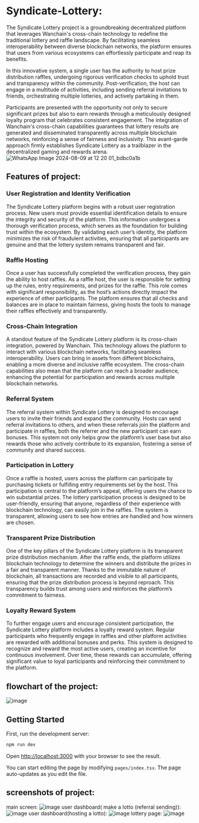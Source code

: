 # Syndicate-Lottery:
The Syndicate Lottery project is a groundbreaking decentralized platform that leverages Wanchain's cross-chain technology to redefine the traditional lottery and raffle landscape. By facilitating seamless interoperability between diverse blockchain networks, the platform ensures that users from various ecosystems can effortlessly participate and reap its benefits.

In this innovative system, a single user has the authority to host prize distribution raffles, undergoing rigorous verification checks to uphold trust and transparency within the community. Post-verification, the host can engage in a multitude of activities, including sending referral invitations to friends, orchestrating multiple lotteries, and actively partaking in them. 

Participants are presented with the opportunity not only to secure significant prizes but also to earn rewards through a meticulously designed loyalty program that celebrates consistent engagement. The integration of Wanchain's cross-chain capabilities guarantees that lottery results are generated and disseminated transparently across multiple blockchain networks, reinforcing a sense of fairness and inclusivity. This avant-garde approach firmly establishes Syndicate Lottery as a trailblazer in the decentralized gaming and rewards arena.
![WhatsApp Image 2024-08-09 at 12 20 01_bdbc0a1b](https://github.com/user-attachments/assets/18d0f594-3f2a-4118-9ace-c8a6b2d7d21a)


## Features of  project:
   ### User Registration and Identity Verification
The Syndicate Lottery platform begins with a robust user registration process. New users must provide essential identification details to ensure the integrity and security of the platform. This information undergoes a thorough verification process, which serves as the foundation for building trust within the ecosystem. By validating each user’s identity, the platform minimizes the risk of fraudulent activities, ensuring that all participants are genuine and that the lottery system remains transparent and fair.

### Raffle Hosting
Once a user has successfully completed the verification process, they gain the ability to host raffles. As a raffle host, the user is responsible for setting up the rules, entry requirements, and prizes for the raffle. This role comes with significant responsibility, as the host’s actions directly impact the experience of other participants. The platform ensures that all checks and balances are in place to maintain fairness, giving hosts the tools to manage their raffles effectively and transparently.

### Cross-Chain Integration
A standout feature of the Syndicate Lottery platform is its cross-chain integration, powered by Wanchain. This technology allows the platform to interact with various blockchain networks, facilitating seamless interoperability. Users can bring in assets from different blockchains, enabling a more diverse and inclusive raffle ecosystem. The cross-chain capabilities also mean that the platform can reach a broader audience, enhancing the potential for participation and rewards across multiple blockchain networks.

### Referral System
The referral system within Syndicate Lottery is designed to encourage users to invite their friends and expand the community. Hosts can send referral invitations to others, and when these referrals join the platform and participate in raffles, both the referrer and the new participant can earn bonuses. This system not only helps grow the platform’s user base but also rewards those who actively contribute to its expansion, fostering a sense of community and shared success.

### Participation in Lottery
Once a raffle is hosted, users across the platform can participate by purchasing tickets or fulfilling entry requirements set by the host. This participation is central to the platform’s appeal, offering users the chance to win substantial prizes. The lottery participation process is designed to be user-friendly, ensuring that anyone, regardless of their experience with blockchain technology, can easily join in the raffles. The system is transparent, allowing users to see how entries are handled and how winners are chosen.

### Transparent Prize Distribution
One of the key pillars of the Syndicate Lottery platform is its transparent prize distribution mechanism. After the raffle ends, the platform utilizes blockchain technology to determine the winners and distribute the prizes in a fair and transparent manner. Thanks to the immutable nature of blockchain, all transactions are recorded and visible to all participants, ensuring that the prize distribution process is beyond reproach. This transparency builds trust among users and reinforces the platform’s commitment to fairness.

### Loyalty Reward System
To further engage users and encourage consistent participation, the Syndicate Lottery platform includes a loyalty reward system. Regular participants who frequently engage in raffles and other platform activities are rewarded with additional bonuses and perks. This system is designed to recognize and reward the most active users, creating an incentive for continuous involvement. Over time, these rewards can accumulate, offering significant value to loyal participants and reinforcing their commitment to the platform.


## flowchart of the project:

![image](https://github.com/user-attachments/assets/89cca733-f303-4946-a8f8-34680d474a95)

## Getting Started

First, run the development server:

```bash
npm run dev
```

Open [http://localhost:3000](http://localhost:3000) with your browser to see the result.

You can start editing the page by modifying `pages/index.tsx`. The page auto-updates as you edit the file.


## screenshots of project:
   main screen:
   ![image](https://github.com/user-attachments/assets/8c41dc9b-766e-4799-8365-f1a4e0dfe587)
   user dashboard( make a lotto (referral sending)):
   ![image](https://github.com/user-attachments/assets/29304e7d-7571-43a6-8ccf-4b34166f22fd)
   user dashboard(hosting  a lotto):
   ![image](https://github.com/user-attachments/assets/cb119e9d-ffb3-4faa-a0dd-5548ae8f2d8f)
   lottery page:
   ![image](https://github.com/user-attachments/assets/914ecb66-9829-4608-8739-de3abacb6f36)

   


